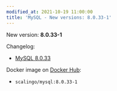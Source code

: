 ```yaml
---
modified_at: 2021-10-19 11:00:00
title: 'MySQL - New versions: 8.0.33-1'
---
```


New version: **8.0.33-1**

Changelog:
* [MySQL 8.0.33](https://dev.mysql.com/doc/relnotes/mysql/8.0/en/news-8-0-33.html)

Docker image on [Docker Hub](https://hub.docker.com/r/scalingo/mysql):

* `scalingo/mysql:8.0.33-1`
